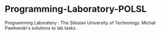 # Programming-Laboratory-POLSL
Programming Laboratory : The Silesian University of Technology. Michał Pawłowski's solutions to lab tasks. 
